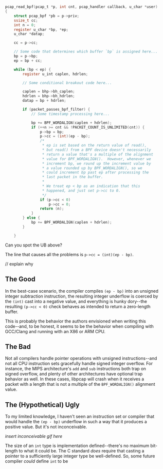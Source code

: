 #



```c
pcap_read_bpf(pcap_t *p, int cnt, pcap_handler callback, u_char *user)
{
	struct pcap_bpf *pb = p->priv;
	ssize_t cc;
	int n = 0;
	register u_char *bp, *ep;
	u_char *datap;

    cc = p->cc;

    // Some code that determines which buffer `bp` is assigned here...
    bp = p->bp;
	ep = bp + cc;

	while (bp < ep) {
		register u_int caplen, hdrlen;

        // Some conditional breakout code here...

		caplen = bhp->bh_caplen;
		hdrlen = bhp->bh_hdrlen;
		datap = bp + hdrlen;

        if (packet_passes_bpf_filter) {
            // Some timestamp processing here...

            bp += BPF_WORDALIGN(caplen + hdrlen);
			if (++n >= cnt && !PACKET_COUNT_IS_UNLIMITED(cnt)) {
				p->bp = bp;
				p->cc = (int)(ep - bp);
				/*
                 * ep is set based on the return value of read(),
                 * but read() from a BPF device doesn't necessarily
                 * return a value that's a multiple of the alignment
                 * value for BPF_WORDALIGN().  However, whenever we
                 * increment bp, we round up the increment value by
                 * a value rounded up by BPF_WORDALIGN(), so we
                 * could increment bp past ep after processing the
                 * last packet in the buffer.
                 *
                 * We treat ep < bp as an indication that this
                 * happened, and just set p->cc to 0.
                 */
				if (p->cc < 0)
					p->cc = 0;
				return (n);
			}
        } else {
            bp += BPF_WORDALIGN(caplen + hdrlen);
        }

    }
```

Can you spot the UB above?

The line that causes all the problems is `p->cc = (int)(ep - bp)`.

// explain why

## The Good

In the best-case scenario, the compiler compiles `(ep - bp)` into an unsigned integer subtraction instruction, the resulting integer underflow is coerced by the `(int)` cast into a negative value, and everything is hunky dory--the resulting `(p->cc < 0)` check behaves as intended to return a zero-length buffer.

This is probably the behavior the authors envisioned when writing this code--and, to be honest, it seems to be the behavior when compiling with GCC/Clang and running with an X86 or ARM CPU.

## The Bad

Not all compilers handle pointer operations with unsigned instructions--and not all CPU instruction sets gracefully handle signed integer overflow. For instance, the MIPS architecture's `add` and `sub` instructions both trap on signed overflow, and plenty of other architectures have optional trap behavior as well. In these cases, libpcap will crash when it receives a packet with a length that is not a multiple of the `BPF_WORDALIGN()` alignment value.

## The (Hypothetical) Ugly

To my limited knowledge, I haven't seen an instruction set or compiler that would handle the `(ep - bp)` underflow in such a way that it produces a positive value. But it's not inconceivable.

*insert inconceivable gif here*

The size of an `int` type is implementation defined--there's no maximum bit-length to what it could be. The C standard _does_ require that casting a pointer to a sufficiently large integer type be well-defined. So, some future compiler *could* define `int` to be 

